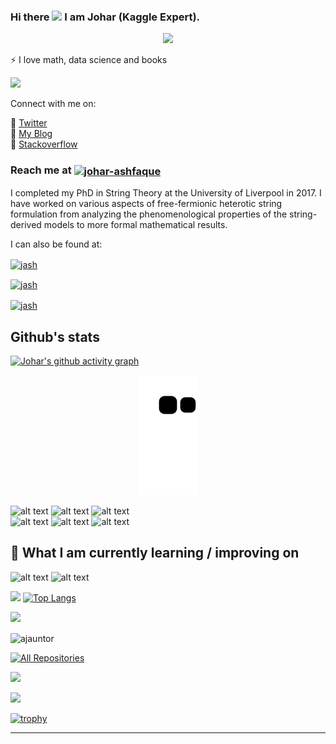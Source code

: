 ### Hi there <img src="https://media.giphy.com/media/hvRJCLFzcasrR4ia7z/giphy.gif" width="28"> I am Johar (Kaggle Expert). 


<p align="center">
  <a href="https://github.com/DenverCoder1/readme-typing-svg"><img src="https://readme-typing-svg.herokuapp.com/?lines=AAT%20Studier;AATQB;Data%20Scientist;Mathematical%20Physicist&font=Fira%20Code&center=true&width=840&height=45&color=f75c7e&vCenter=true&size=22"></a>
</p>


⚡ I love math, data science and books


![](https://github.com/UKVeteran/ukveteran/blob/main/octocats.gif)


Connect with me on: <br>

🏢 <a href="https://twitter.com/jau1990/">Twitter</a><br>
🏢 <a href="https://joharmashfaque.com/">My Blog</a><br>
🏢 <a href="https://stackoverflow.com/users/17018585/johar-m-ashfaque">Stackoverflow</a><br>
 
<h3 align="left">Reach me at   <a href='jmashfaque@gmail.com' target="blank"><img align="center" src="https://img.shields.io/badge/Gmail-blue?style=flat&logo=gmail&labelColor=white" alt="johar-ashfaque" /></a></h3>

I completed my PhD in String Theory at the University of Liverpool in 2017. I have worked on various aspects of free-fermionic heterotic string formulation from analyzing the phenomenological properties of the string-derived models to more formal mathematical results.

I can also be found at:

<a href="https://public.tableau.com/app/profile/johar.ashfaque" target="blank"><img align="center" src="https://img.shields.io/badge/Tableau-lightblue?style=flat&logo=tableau&labelColor=black" alt="jash" /></a>

<a href="https://www.linkedin.com/in/dr-johar-m-ashfaque-minstp-aatqb-%F0%9F%93%8A%F0%9F%A7%AE%F0%9F%93%9A-a924a469/" target="blank"><img align="center" src="https://img.shields.io/badge/LinkedIn-blue?style=flat&logo=linkedin&labelColor=black" alt="jash" /></a>

<a href="https://www.instagram.com/jau1990/" target="blank"><img align="center" src="https://img.shields.io/badge/Instagram-purple?style=flat&logo=instagram&labelColor=black" alt="jash" /></a>

## Github's stats
[![Johar's github activity graph](https://activity-graph.herokuapp.com/graph?username=ukveteran&theme=react-dark)](https://github.com/ashutosh00710/github-readme-activity-graph)

<p align="center">
  <img src="https://github.com/ukveteran/ukveteran/raw/output/github-contribution-grid-snake.svg" alt="snake"></center>
</p>



![alt text](https://img.shields.io/badge/SQL-000000?style=for-the-badge&logo=mysql&logoColor=white) 
![alt text](https://img.shields.io/badge/python-0000CD?style=for-the-badge&logo=python&logoColor=white)  ![alt text](https://img.shields.io/badge/R-0000CD?style=for-the-badge&logo=R&logoColor=white)  
![alt text](https://img.shields.io/badge/HTML5-E34F26?style=for-the-badge&logo=html5&logoColor=white) 
![alt text](https://img.shields.io/badge/CSS3-1572B6?style=for-the-badge&logo=css3&logoColor=white)
![alt text](https://img.shields.io/badge/JavaScript-F7DF1E?style=for-the-badge&logo=javascript&logoColor=black) 

  ## 📖 What I am currently learning / improving on
![alt text](https://img.shields.io/badge/TypeScript-1572B6?style=for-the-badge&logo=typescript&logoColor=white) ![alt text](https://img.shields.io/badge/Node.Js-3CB371?style=for-the-badge&logo=node.js&logoColor=white)

![](https://github-readme-stats.vercel.app/api?username=ukveteran&show_icons=true&theme=radical)
[![Top Langs](https://github-readme-stats.vercel.app/api/top-langs/?username=ukveteran&&layout=compact&show_icons=true&theme=onedark)](https://github.com/anuraghazra/github-readme-stats)

![](https://komarev.com/ghpvc/?username=ukveteran)

<p><img align="center" src="https://github-readme-streak-stats.herokuapp.com/?user=ukveteran&" alt="ajauntor" /></p>

<p align="left">
  <a href="https://github.com/UKVeteran?tab=repositories&sort=stargazers"><img alt="All Repositories" title="All Repositories" src="https://custom-icon-badges.herokuapp.com/badge/-All%20Repos-2962FF?style=for-the-badge&logoColor=white&logo=repo"/></a>



![](https://quotes-github-readme.vercel.app/api?type=horizontal&theme=radical)


![](http://github-profile-summary-cards.vercel.app/api/cards/profile-details?username=ukveteran&theme=github)

[![trophy](https://github-profile-trophy.vercel.app/?username=ukveteran)](https://github.com/ryo-ma/github-profile-trophy)
<hr>
